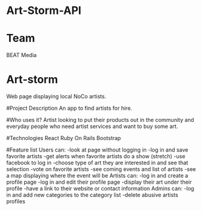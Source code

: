 # Art-Storm-API
# Team
BEAT Media

# Art-storm
Web page displaying local NoCo artists.

#Project Description
An app to find artists for hire.

#Who uses it?
Artist looking to put their products out in the community and everyday people who need artist services and want to buy some art.

#Technologies
React
Ruby On Rails
Bootstrap

#Feature list
Users can:
-look at page without logging in
-log in and save favorite artists
-get alerts when favorite artists do a show (stretch)
-use facebook to log in
-choose type of art they are interested in and see that selection
-vote on favorite artists
-see coming events and list of artists
-see a map displaying where the event will be
Artists can:
-log in and create a profile page
-log in and edit their profile page
-display their art under their profile
-have a link to their website or contact information
Admins can:
-log in and add new categories to the category list
-delete abusive artists profiles

